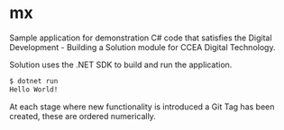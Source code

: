 # mx

Sample application for demonstration C# code that satisfies the Digital Development - Building a Solution module for CCEA Digital Technology.

Solution uses the .NET SDK to build and run the application.

```sh
$ dotnet run
Hello World!
```

At each stage where new functionality is introduced a Git Tag has been created, these are ordered numerically.
